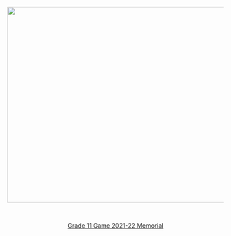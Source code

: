 <p align="center"> <img src="https://github.com/Duhbinchi/Duhbinchi/assets/139198653/72fa698a-6034-4ab6-bbab-51617fa6ee3a" width="735" height="455"> </p>
<br>
<p align="center"><a href="https://gd.games/games/b6d9f9ad-26b1-4051-983d-e2ae0b0cf65e" target="_blank">Grade 11 Game 2021-22 Memorial</a></p>
